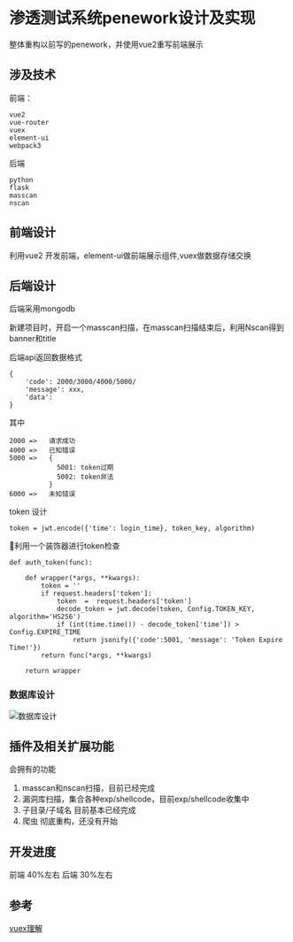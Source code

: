 # 渗透测试系统penework设计及实现

整体重构以前写的penework，并使用vue2重写前端展示

## 涉及技术

前端：

```
vue2 
vue-router
vuex
element-ui 
webpack3
```

后端

```
python
flask
masscan
nscan
```

## 前端设计

利用vue2 开发前端，element-ui做前端展示组件,vuex做数据存储交换

## 后端设计 

后端采用mongodb

新建项目时，开启一个masscan扫描，在masscan扫描结束后，利用Nscan得到banner和title

后端api返回数据格式

```
{
    'code': 2000/3000/4000/5000/
    'message': xxx,
    'data':
}
```

其中

```
2000 =>   请求成功
4000 =>   已知错误
5000 =>   {
            5001: token过期
            5002: token非法
          }
6000 =>   未知错误
```

token 设计
```
token = jwt.encode({'time': login_time}, token_key, algorithm)
```

利用一个装饰器进行token检查

```
def auth_token(func):

    def wrapper(*args, **kwargs):
        token = ''
        if request.headers['token']:
            token  =  request.headers['token']
            decode_token = jwt.decode(token, Config.TOKEN_KEY, algorithm='HS256')
            if (int(time.time()) - decode_token['time']) > Config.EXPIRE_TIME
                return jsonify({'code':5001, 'message': 'Token Expire Time!'})
        return func(*args, **kwargs)

    return wrapper
```


### 数据库设计

![数据库设计](https://lh3.googleusercontent.com/-7-IsjOmaxxs/WsMZfvx9oLI/AAAAAAAAHTk/qQ4ea62CG5Ab581Q59snJj_uCgkQkuQ5wCHMYCw/I/%255BUNSET%255D)


## 插件及相关扩展功能

会拥有的功能
1. masscan和nscan扫描，目前已经完成
2. 漏洞库扫描，集合各种exp/shellcode，目前exp/shellcode收集中
3. 子目录/子域名 目前基本已经完成
4. 爬虫  彻底重构，还没有开始



## 开发进度

前端 40%左右
后端 30%左右 


## 参考

[vuex理解](https://zhuanlan.zhihu.com/p/24357762)



